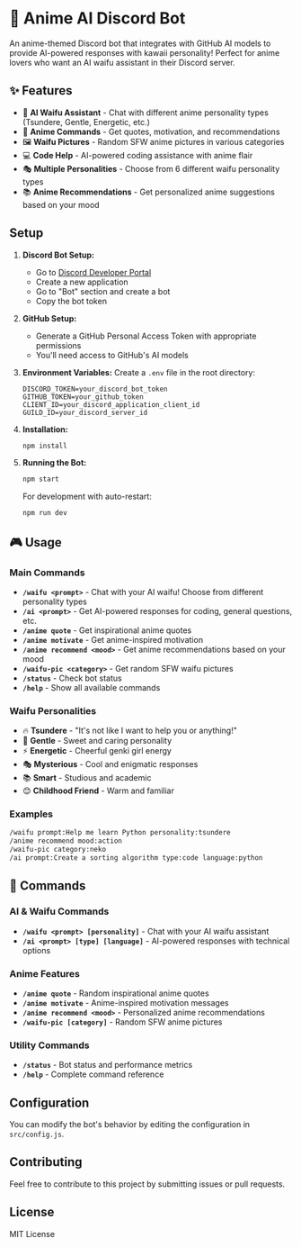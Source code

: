 # 🎌 Anime AI Discord Bot

An anime-themed Discord bot that integrates with GitHub AI models to provide AI-powered responses with kawaii personality! Perfect for anime lovers who want an AI waifu assistant in their Discord server.

## ✨ Features

- 🤖 **AI Waifu Assistant** - Chat with different anime personality types (Tsundere, Gentle, Energetic, etc.)
- 🎌 **Anime Commands** - Get quotes, motivation, and recommendations
- 🖼️ **Waifu Pictures** - Random SFW anime pictures in various categories
- 💻 **Code Help** - AI-powered coding assistance with anime flair
- 🎭 **Multiple Personalities** - Choose from 6 different waifu personality types
- 📚 **Anime Recommendations** - Get personalized anime suggestions based on your mood

## Setup

1. **Discord Bot Setup:**
   - Go to [Discord Developer Portal](https://discord.com/developers/applications)
   - Create a new application
   - Go to "Bot" section and create a bot
   - Copy the bot token

2. **GitHub Setup:**
   - Generate a GitHub Personal Access Token with appropriate permissions
   - You'll need access to GitHub's AI models

3. **Environment Variables:**
   Create a `.env` file in the root directory:

   ```env
   DISCORD_TOKEN=your_discord_bot_token
   GITHUB_TOKEN=your_github_token
   CLIENT_ID=your_discord_application_client_id
   GUILD_ID=your_discord_server_id
   ```

4. **Installation:**

   ```bash
   npm install
   ```

5. **Running the Bot:**

   ```bash
   npm start
   ```

   For development with auto-restart:

   ```bash
   npm run dev
   ```

## 🎮 Usage

### Main Commands

- **`/waifu <prompt>`** - Chat with your AI waifu! Choose from different personality types
- **`/ai <prompt>`** - Get AI-powered responses for coding, general questions, etc.
- **`/anime quote`** - Get inspirational anime quotes
- **`/anime motivate`** - Get anime-inspired motivation
- **`/anime recommend <mood>`** - Get anime recommendations based on your mood
- **`/waifu-pic <category>`** - Get random SFW waifu pictures
- **`/status`** - Check bot status
- **`/help`** - Show all available commands

### Waifu Personalities

- 🔥 **Tsundere** - "It's not like I want to help you or anything!"
- 🌸 **Gentle** - Sweet and caring personality
- ⚡ **Energetic** - Cheerful genki girl energy
- 🎭 **Mysterious** - Cool and enigmatic responses
- 📚 **Smart** - Studious and academic
- 😊 **Childhood Friend** - Warm and familiar

### Examples

```bash
/waifu prompt:Help me learn Python personality:tsundere
/anime recommend mood:action
/waifu-pic category:neko
/ai prompt:Create a sorting algorithm type:code language:python
```

## 🎌 Commands

### AI & Waifu Commands

- **`/waifu <prompt> [personality]`** - Chat with your AI waifu assistant
- **`/ai <prompt> [type] [language]`** - AI-powered responses with technical options

### Anime Features

- **`/anime quote`** - Random inspirational anime quotes
- **`/anime motivate`** - Anime-inspired motivation messages  
- **`/anime recommend <mood>`** - Personalized anime recommendations
- **`/waifu-pic [category]`** - Random SFW anime pictures

### Utility Commands

- **`/status`** - Bot status and performance metrics
- **`/help`** - Complete command reference

## Configuration

You can modify the bot's behavior by editing the configuration in `src/config.js`.

## Contributing

Feel free to contribute to this project by submitting issues or pull requests.

## License

MIT License
